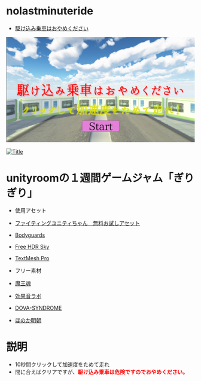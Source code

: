 # nolastminuteride
 - [駆け込み乗車はおやめください](https://hhdfgg.github.io/nolastminuteride/WebGL/)
 
[![Title](Image/Giri_Title.jpg)](https://hhdfgg.github.io/nolastminuteride/WebGL/)

[![Title](Image/Giri_Game.gif)](https://hhdfgg.github.io/nolastminuteride/WebGL/)

# unityroomの１週間ゲームジャム「ぎりぎり」
 - 使用アセット
  - [ファイティングユニティちゃん　無料お試しアセット](https://assetstore.unity.com/packages/3d/animations/hq-fighting-animation-free-33478)
  - [Bodyguards](https://assetstore.unity.com/packages/3d/characters/humanoids/bodyguards-31711)
  - [Free HDR Sky](https://assetstore.unity.com/packages/2d/textures-materials/sky/free-hdr-sky-61217)
  - [TextMesh Pro](https://assetstore.unity.com/packages/essentials/beta-projects/textmesh-pro-84126)

- フリー素材
 - [魔王魂](https://maoudamashii.jokersounds.com/)
 - [効果音ラボ](https://soundeffect-lab.info/)
 - [DOVA-SYNDROME](https://dova-s.jp/)
 - [ほのか明朝](http://font.gloomy.jp/honoka-mincho-dl.html)
 
# 説明
 - 10秒間クリックして加速度をためて走れ
 - 間に合えばクリアですが、<font color="Red"><b>駆け込み乗車は危険ですのでおやめください。</b></font>
